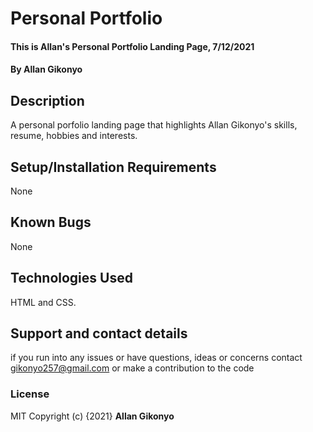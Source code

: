 # Personal Portfolio
#### This is Allan's Personal Portfolio Landing Page, 7/12/2021
#### By **Allan Gikonyo**
## Description
A personal porfolio landing page that highlights Allan Gikonyo's skills, resume, hobbies and interests.
## Setup/Installation Requirements
None 
## Known Bugs
None 
## Technologies Used
 HTML and CSS. 
## Support and contact details
 if you run into any issues or have questions, ideas or concerns contact gikonyo257@gmail.com or make a contribution to the code 
### License
MIT 
Copyright (c) {2021} **Allan Gikonyo**
  
